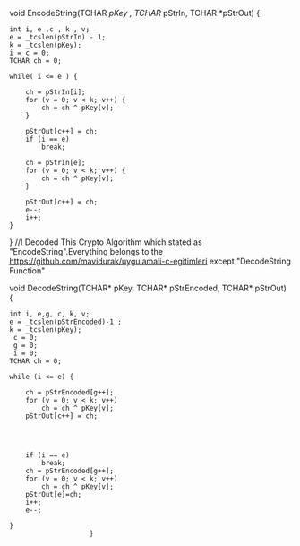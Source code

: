 void EncodeString(TCHAR *pKey , TCHAR* pStrIn, TCHAR *pStrOut) {
	
	int i, e ,c , k , v;
	e = _tcslen(pStrIn) - 1;
	k = _tcslen(pKey);
	i = c = 0;
	TCHAR ch = 0;
	
	while( i <= e ) {

		ch = pStrIn[i];
		for (v = 0; v < k; v++) {
			ch = ch ^ pKey[v];
		}

		pStrOut[c++] = ch;
		if (i == e)
			break;

		ch = pStrIn[e];
		for (v = 0; v < k; v++) {
			ch = ch ^ pKey[v];
		}

		pStrOut[c++] = ch;
		e--;
		i++;
	}

}
//I Decoded This Crypto Algorithm which stated as "EncodeString".Everything belongs to the https://github.com/mavidurak/uygulamali-c-egitimleri except "DecodeString Function"

void DecodeString(TCHAR* pKey, TCHAR* pStrEncoded, TCHAR* pStrOut) {	

	int i, e,g, c, k, v;
	e = _tcslen(pStrEncoded)-1 ;
	k = _tcslen(pKey);
	 c = 0;
	 g = 0;
	 i = 0;
	TCHAR ch = 0;
	
	while (i <= e) {
		
		ch = pStrEncoded[g++];
		for (v = 0; v < k; v++)
			ch = ch ^ pKey[v];
		pStrOut[c++] = ch;
	
		
		

		if (i == e)
			break;
		ch = pStrEncoded[g++];
		for (v = 0; v < k; v++)
			ch = ch ^ pKey[v];
		pStrOut[e]=ch;
		i++;
		e--;

	}
						}

